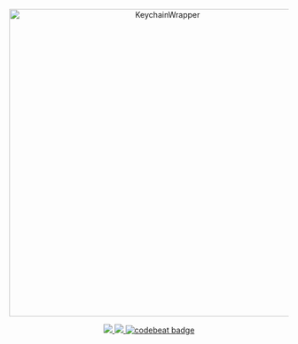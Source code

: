 
<p align="center">
<img src="https://github.com/puretears/KeychainWrapper/blob/master/banner@2x.jpg" alt="KeychainWrapper" title="KeychainWrapper" width="555"/>
</p>

<p align="center">
<a href="https://github.com/puretears/KeychainWrapper">
<img src="https://travis-ci.org/puretears/KeychainWrapper.svg?branch=master">
</a>
<a href="https://codecov.io/gh/puretears/KeychainWrapper">
<img src="https://codecov.io/gh/puretears/KeychainWrapper/branch/master/graph/badge.svg" />
</a>
<a href="https://codebeat.co/projects/github-com-puretears-keychainwrapper-master">
<img alt="codebeat badge" src="https://codebeat.co/badges/b28efd16-4690-410c-8497-b985e2490bcc" />
</a>
</p>
